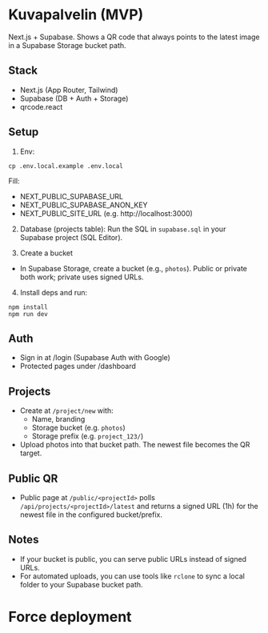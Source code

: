 # Kuvapalvelin (MVP)

Next.js + Supabase. Shows a QR code that always points to the latest image in a Supabase Storage bucket path.

## Stack
- Next.js (App Router, Tailwind)
- Supabase (DB + Auth + Storage)
- qrcode.react

## Setup
1. Env:
```
cp .env.local.example .env.local
```
Fill:
- NEXT_PUBLIC_SUPABASE_URL
- NEXT_PUBLIC_SUPABASE_ANON_KEY
- NEXT_PUBLIC_SITE_URL (e.g. http://localhost:3000)

2. Database (projects table):
Run the SQL in `supabase.sql` in your Supabase project (SQL Editor).

3. Create a bucket
- In Supabase Storage, create a bucket (e.g., `photos`). Public or private both work; private uses signed URLs.

4. Install deps and run:
```
npm install
npm run dev
```

## Auth
- Sign in at /login (Supabase Auth with Google)
- Protected pages under /dashboard

## Projects
- Create at `/project/new` with:
  - Name, branding
  - Storage bucket (e.g. `photos`)
  - Storage prefix (e.g. `project_123/`)
- Upload photos into that bucket path. The newest file becomes the QR target.

## Public QR
- Public page at `/public/<projectId>` polls `/api/projects/<projectId>/latest` and returns a signed URL (1h) for the newest file in the configured bucket/prefix.

## Notes
- If your bucket is public, you can serve public URLs instead of signed URLs.
- For automated uploads, you can use tools like `rclone` to sync a local folder to your Supabase bucket path.
# Force deployment
